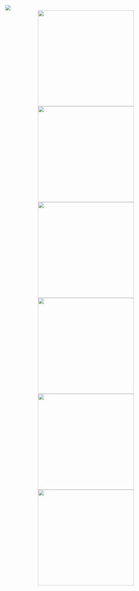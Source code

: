 <!DOCTYPE html>
<html lang="en">

<head>
    <meta charset="UTF-8">
    <meta name="viewport" content="width=device-width, initial-scale=1.0">
   
</head>

<body>
    <img src="https://i.ibb.co/qjn1rPz/asratul-hasan-nahid.png" />
    <div align="center">
        <img  width="300" gap="10px" src="https://i.ibb.co/WV83jG9/facebook.png" />
        <img  width="300" src="https://i.ibb.co/Rg45ZrP/dribbble.png" />
        <img  width="300" src="https://i.ibb.co/rQZfq6d/twitter.png" />
    </div>
    <div align="center">
        <img  width="300" src="https://i.ibb.co/YPFHN6S/instagram.png" />
        <img  width="300" src="https://i.ibb.co/g6J3xz4/linkedin.png" />
        <img  width="300" src="https://i.ibb.co/LgtL93g/youtube.png" />
    </div>
</body>

</html>
